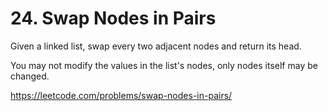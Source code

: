 # 24. Swap Nodes in Pairs

Given a linked list, swap every two adjacent nodes and return its head.

You may not modify the values in the list's nodes, only nodes itself may be changed.

https://leetcode.com/problems/swap-nodes-in-pairs/
